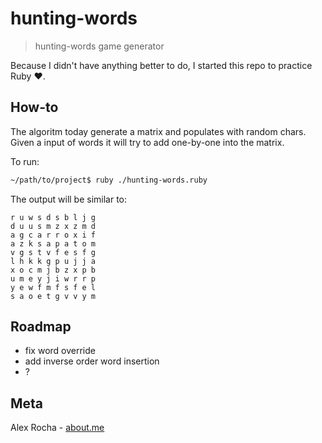 # hunting-words
> hunting-words game generator

Because I didn't have anything better to do, I started this repo
to practice Ruby :heart:.

## How-to

The algoritm today generate a matrix and populates with random chars.
Given a input of words it will try to add one-by-one into the matrix.

To run:
```bash
~/path/to/project$ ruby ./hunting-words.ruby
```

The output will be similar to:

```
r u w s d s b l j g
d u u s m z x z m d
a g c a r r o x i f
a z k s a p a t o m
v g s t v f e s f g
l h k k g p u j j a
x o c m j b z x p b
u m e y j i w r r p
y e w f m f s f e l
s a o e t g v v y m
```

## Roadmap

* fix word override
* add inverse order word insertion
* ?

## Meta

Alex Rocha - [about.me](http://about.me/alex.rochas)
